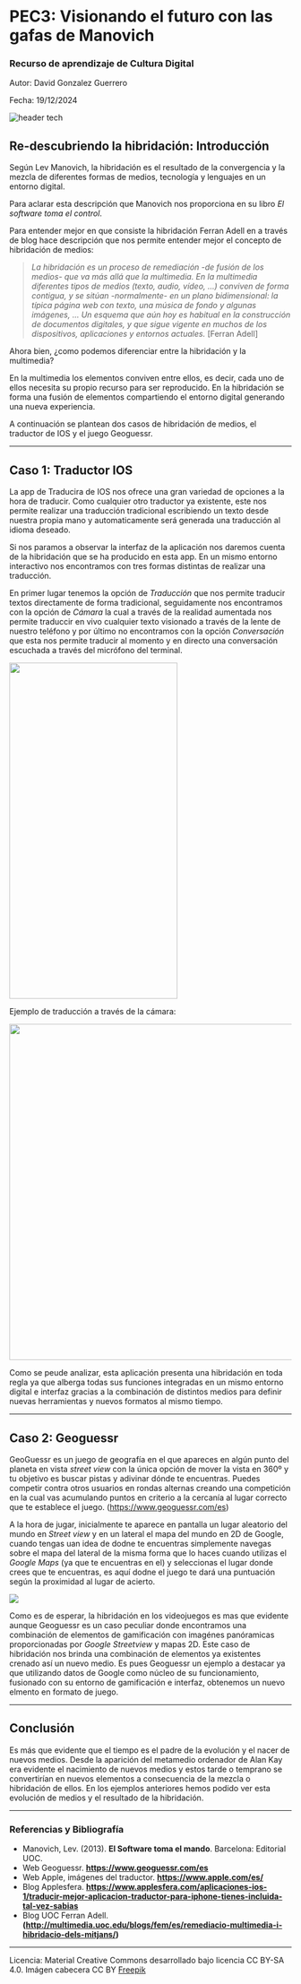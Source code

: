 # PEC3: Visionando el futuro con las gafas de Manovich 

### Recurso de aprendizaje de Cultura Digital 


Autor: David Gonzalez Guerrero


Fecha: 19/12/2024


![header tech](https://github.com/Davidgg93/PEC3_Manovich_Reloaded/blob/main/cabecera.jpg?raw=true)


## Re-descubriendo la hibridación: Introducción


Según Lev Manovich, la hibridación es el resultado de la convergencia y la mezcla de diferentes formas de medios, tecnología y lenguajes en un entorno digital.

Para aclarar esta descripción que Manovich nos proporciona en su libro *El software toma el control*.

Para entender mejor en que consiste la hibridación Ferran Adell en a través de blog hace descripción que nos permite entender mejor el concepto de hibridación de medios:

> *La hibridación es un proceso de remediación -de fusión de los medios- que va más allá que la multimedia. En la multimedia diferentes tipos de medios (texto, audio, vídeo, …) conviven de forma contigua, y se sitúan -normalmente- en un plano bidimensional: la típica página web con texto, una música de fondo y algunas imágenes, … Un esquema que aún hoy es habitual en la construcción de documentos digitales, y que sigue vigente en muchos de los dispositivos, aplicaciones y entornos actuales.* [Ferran Adell]

Ahora bien, ¿como podemos diferenciar entre la hibridación y la multimedia?

En la multimedia los elementos conviven entre ellos, es decir, cada uno de ellos necesita su propio recurso para ser reproducido. En la hibridación se forma una fusión de elementos compartiendo el entorno digital generando una nueva experiencia.

A continuación se plantean dos casos de hibridación de medios, el traductor de IOS y el juego Geoguessr.

----------

## Caso 1: Traductor IOS

La app de Traducira de IOS nos ofrece una gran variedad de opciones a la hora de traducir. Como cualquier otro traductor ya existente, este nos permite realizar una traducción tradicional escribiendo un texto desde nuestra propia mano y automaticamente será generada una traducción al idioma deseado.

Si nos paramos a observar la interfaz de la aplicación nos daremos cuenta de la hibridación que se ha producido en esta app. En un mismo entorno interactivo nos encontramos con tres formas distintas de realizar una traducción.

En primer lugar tenemos la opción de *Traducción* que nos permite traducir textos directamente de forma tradicional, seguidamente nos encontramos con la opción de *Cámara* la cual a través de la realidad aumentada nos permite traduccir en vivo cualquier texto visionado a través de la lente de nuestro teléfono y por último no encontramos con la opción *Conversación* que esta nos permite traducir al momento y en directo una conversación escuchada a través del micrófono del terminal.

<img src="https://help.apple.com/assets/67104C956810595555038D9A/67104C9D2EEB5C79B1030278/es_ES/7725bdbc80b4cf52a33067ae5a699670.png" width="300" height="600">

Ejemplo de traducción a través de la cámara:

<img src="https://i.blogs.es/da8383/traducir-texto-iphone-camara-foto-aps-03/1366_2000.webp" width="600" height="600">

Como se peude analizar, esta aplicación presenta una hibridación en toda regla ya que  alberga todas sus funciones integradas en un mismo entorno digital e interfaz gracias a la combinación de distintos medios para definir nuevas herramientas y nuevos formatos al mismo tiempo.

----------

## Caso 2: Geoguessr

GeoGuessr es un juego de geografía en el que apareces en algún punto del planeta en vista *street view* con la única opción de mover la vista en 360º y tu objetivo es buscar pistas y adivinar dónde te encuentras. Puedes competir contra otros usuarios en rondas alternas creando una competición en la cual vas acumulando puntos en criterio a la cercanía al lugar correcto que te establece el juego. (https://www.geoguessr.com/es)

A la hora de jugar, inicialmente te aparece en pantalla un lugar aleatorio del mundo en *Street view* y en un lateral el mapa del mundo en 2D de Google, cuando tengas uan idea de dodne te encuentras simplemente navegas sobre el mapa del lateral de la misma forma que lo haces cuando utilizas el *Google Maps* (ya que te encuentras en el) y seleccionas el lugar donde crees que te encuentras, es aquí dodne el juego te dará una puntuación según la proximidad al lugar de acierto.

<img src="https://github.com/Davidgg93/PEC3_Manovich_Reloaded/blob/main/Geoguessr.jpg?raw=true">

Como es de esperar, la hibridación en los videojuegos es mas que evidente aunque Geoguessr es un caso peculiar donde encontramos una combinación de elementos de gamificación con imagénes panóramicas proporcionadas por *Google Streetview* y mapas 2D. Este caso de hibridación nos brinda una combinación de elementos ya existentes crenado así un nuevo medio. Es pues Geoguessr un ejemplo a destacar ya que utilizando datos de Google como núcleo de su funcionamiento, fusionado con su entorno de gamificación e interfaz, obtenemos un nuevo elmento en formato de juego.

----------

## Conclusión

Es más que evidente que el tiempo es el padre de la evolución y el nacer de nuevos medios. Desde la aparición del metamedio ordenador de Alan Kay era evidente el nacimiento de nuevos medios y estos tarde o temprano se convertirían en nuevos elementos a consecuencia de la mezcla o hibridación de ellos.
En los ejemplos anteriores hemos podido ver esta evolución de medios y el resultado de la hibridación.



----------

### Referencias y Bibliografía

* Manovich, Lev. (2013). **El Software toma el mando**. Barcelona: Editorial UOC.
* Web Geoguessr. **https://www.geoguessr.com/es**
* Web Apple, imágenes del traductor. **https://www.apple.com/es/**
* Blog Applesfera. **https://www.applesfera.com/aplicaciones-ios-1/traducir-mejor-aplicacion-traductor-para-iphone-tienes-incluida-tal-vez-sabias**
* Blog UOC Ferran Adell. **(http://multimedia.uoc.edu/blogs/fem/es/remediacio-multimedia-i-hibridacio-dels-mitjans/)**

----

Licencia: Material Creative Commons desarrollado bajo licencia CC BY-SA 4.0. Imágen cabecera CC BY [Freepik](https://freepik.es)

